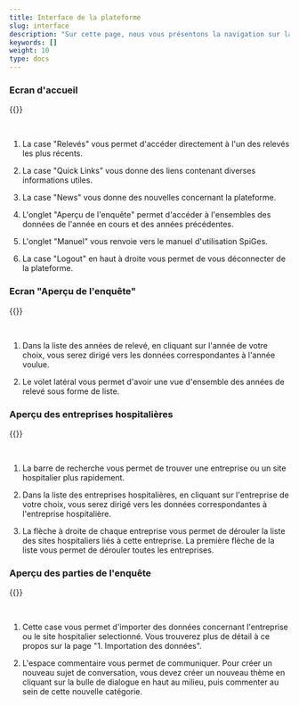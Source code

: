 ```yaml
---
title: Interface de la plateforme
slug: interface
description: "Sur cette page, nous vous présentons la navigation sur la plateforme de relevé SpiGes."
keywords: []
weight: 10
type: docs
---
```


### Ecran d'accueil

{{<insertImage image="ecran_accueil.png" class="edge max-w-90">}}

&nbsp;

1. La case "Relevés" vous permet d'accéder directement à l'un des relevés les plus récents.  

2. La case "Quick Links" vous donne des liens contenant diverses informations utiles.

3. La case "News" vous donne des nouvelles concernant la plateforme.

4. L'onglet "Aperçu de l'enquête" permet d'accéder à l'ensembles des données de l'année en cours et des années précédentes.

5. L'onglet "Manuel" vous renvoie vers le manuel d'utilisation SpiGes.

6. La case "Logout" en haut à droite vous permet de vous déconnecter de la plateforme.

### Ecran "Aperçu de l'enquête"

{{<insertImage image="ecran_erhebungsubersicht.png" class="edge max-w-90">}}

&nbsp;

1. Dans la liste des années de relevé, en cliquant sur l'année de votre choix, vous serez dirigé vers les données correspondantes à l'année voulue.

2. Le volet latéral vous permet d'avoir une vue d'ensemble des années de relevé sous forme de liste.

### Aperçu des entreprises hospitalières

{{<insertImage image="ecran_donnees_fr.png" class="edge max-w-90">}}

&nbsp;

1. La barre de recherche vous permet de trouver une entreprise ou un site hospitalier plus rapidement.

2. Dans la liste des entreprises hospitalières, en cliquant sur l'entreprise de votre choix, vous serez dirigé vers les données correspondantes à l'entreprise hospitalière.

3. La flèche à droite de chaque entreprise vous permet de dérouler la liste des sites hospitaliers liés à cette entreprise. La première flèche de la liste vous permet de dérouler toutes les entreprises.

### Aperçu des parties de l'enquête

{{<insertImage image="donnees_site_fr.png" class="edge max-w-90">}}

&nbsp;

1. Cette case vous permet d'importer des données concernant l'entreprise ou le site hospitalier selectionné. Vous trouverez plus de détail à ce propos sur la page "1. Importation des données".

2. L'espace commentaire vous permet de communiquer. Pour créer un nouveau sujet de conversation, vous devez créer un nouveau thème en cliquant sur la bulle de dialogue en haut au milieu, puis commenter au sein de cette nouvelle catégorie.
